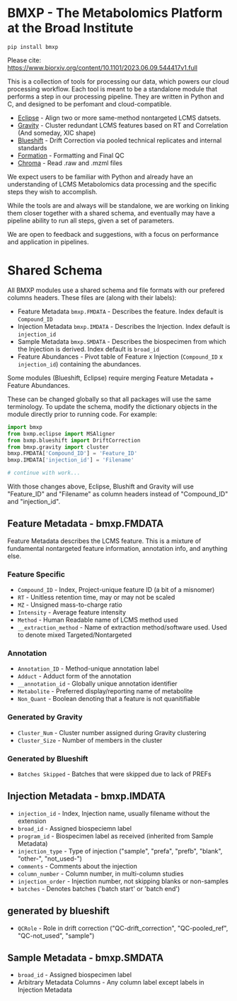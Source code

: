 # BMXP - The Metabolomics Platform at the Broad Institute
`pip install bmxp`

Please cite:
https://www.biorxiv.org/content/10.1101/2023.06.09.544417v1.full

This is a collection of tools for processing our data, which powers our cloud processing workflow. Each tool is meant to be a standalone module that performs a step in our processing pipeline. They are written in Python and C, and designed to be perfomant and cloud-compatible.

* [Eclipse](https://github.com/broadinstitute/bmxp/blob/main/bmxp/eclipse/readme.md) - Align two or more same-method nontargeted LCMS datsets.
* [Gravity](https://github.com/broadinstitute/bmxp/blob/main/bmxp/gravity/readme.md) - Cluster redundant LCMS features based on RT and Correlation (And someday, XIC shape)
* [Blueshift](https://github.com/broadinstitute/bmxp/blob/main/bmxp/blueshift/readme.md) - Drift Correction via pooled technical replicates and internal standards
* [Formation](https://github.com/broadinstitute/bmxp/blob/main/bmxp/formation/readme.md) - Formatting and Final QC
* [Chroma](https://github.com/broadinstitute/bmxp/blob/main/bmxp/chroma/readme.md) - Read .raw and .mzml files

We expect users to be familiar with Python and already have an understanding of LCMS Metabolomics data processing and the specific steps they wish to accomplish.

While the tools are and always will be standalone, we are working on linking them closer together with a shared schema, and eventually may have a pipeline ability to run all steps, given a set of parameters.

We are open to feedback and suggestions, with a focus on performance and application in pipelines.

# Shared Schema
All BMXP modules use a shared schema and file formats with our prefered columns headers. These files are (along with their labels):
* Feature Metadata `bmxp.FMDATA` - Describes the feature. Index default is `Compound_ID`
* Injection Metadata `bmxp.IMDATA` - Describes the Injection. Index default is `injection_id`
* Sample Metadata `bmxp.SMDATA` - Describes the biospecimen from which the Injection is derived. Index default is `broad_id` 
* Feature Abundances - Pivot table of Feature x Injection (`Compound_ID` x `injection_id`) containing the abundances.

Some modules (Blueshift, Eclipse) require merging Feature Metadata + Feature Abundances.
 
These can be changed globally so that all packages will use the same terminology.
To update the schema, modify the dictionary objects in the module directly prior to running code. For example:
```python
import bmxp
from bxmp.eclipse import MSAligner
from bxmp.blueshift import DriftCorrection
from bmxp.gravity import cluster
bmxp.FMDATA['Compound_ID'] = 'Feature_ID'
bmxp.IMDATA['injection_id'] = 'Filename'

# continue with work...
```
With those changes above, Eclipse, Blushift and Gravity will use "Feature_ID" and "Filename" as column headers instead of "Compound_ID" and "injection_id".

## Feature Metadata - bmxp.FMDATA
Feature Metadata describes the LCMS feature. This is a mixture of fundamental nontargeted feature information, annotation info, and anything else.

### Feature Specific
* `Compound_ID` - Index, Project-unique feature ID (a bit of a misnomer)
* `RT` - Unitless retention time, may or may not be scaled
* `MZ` - Unsigned mass-to-charge ratio
* `Intensity` - Average feature intensity
* `Method` - Human Readable name of LCMS method used
* `__extraction_method` - Name of extraction method/software used. Used to denote mixed Targeted/Nontargeted

### Annotation
* `Annotation_ID` - Method-unique annotation label
* `Adduct` - Adduct form of the annotation
* `__annotation_id` - Globally unique annotation identifier
* `Metabolite` - Preferred display/reporting name of metabolite
* `Non_Quant` - Boolean denoting that a feature is not quanitifiable

### Generated by Gravity
* `Cluster_Num` - Cluster number assigned during Gravity clustering
* `Cluster_Size` -  Number of members in the cluster

### Generated by Blueshift
* `Batches Skipped` - Batches that were skipped due to lack of PREFs

## Injection Metadata - bmxp.IMDATA
* `injection_id` - Index, Injection name, usually filename without the extension
* `broad_id` - Assigned biospeciemn label
* `program_id` - Biospecimen label as received (inherited from Sample Metadata)
* `injection_type` - Type of injection ("sample", "prefa", "prefb", "blank", "other-", "not_used-")
* `comments` - Comments about the injection
* `column_number` - Column number, in multi-column studies
* `injection_order` - Injection number, not skipping blanks or non-samples
* `batches` - Denotes batches ('batch start' or 'batch end')

## generated by blueshift
* `QCRole` - Role in drift correction ("QC-drift_correction", "QC-pooled_ref", "QC-not_used", "sample")

## Sample Metadata - bmxp.SMDATA
* `broad_id` - Assigned biospecimen label
* Arbitrary Metadata Columns - Any column label except labels in Injection Metadata
